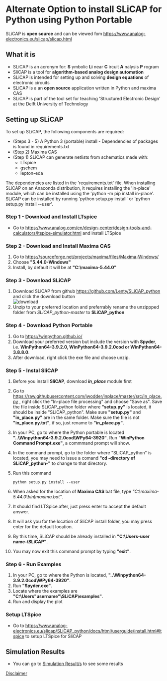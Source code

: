 # Alternate Option to install SLiCAP for Python using Python Portable

SLiCAP is **open source** and can be viewed fom https://www.analog-electronics.eu/slicap/slicap.html

## What it is
- SLiCAP is an acronym for: **S** ymbolic **Li** near **C** ircuit **A** nalysis **P** rogram
- SliCAP is a tool for **algorithm-based analog design automation**
- SLiCAP is intended for setting up and solving **design equations** of electronic circuits
- SLiCAP is a an **open source** application written in Python and maxima CAS
- SLiCAP is part of the tool set for teaching 'Structured Electronic Design' at the Delft University of Technology

## Setting up SLiCAP
To set up SLiCAP, the following components are required:
- (Steps 3 - 5) A Python 3 (portable) install -  Dependencies of packages is found in requirements.txt
- (Step 2) Maxima CAS
- (Step 1) SLiCAP can generate netlists from schematics made with:
  - LTspice
  - gschem
  - lepton-eda

The dependencies are listed in the 'requirements.txt' file.
When installing SLiCAP on an Anaconda distribution, it requires installing the 'in-place' module, which can be installed using the 'python -m pip install in-place'.
SLiCAP can be installed by running 'python setup.py install' or 'python setup.py install --user'. 


### Step 1 - Download and Install LTspice

- Go to https://www.analog.com/en/design-center/design-tools-and-calculators/ltspice-simulator.html and install LTSpice


### Step 2 - Download and Install Maxima CAS

1. Go to https://sourceforge.net/projects/maxima/files/Maxima-Windows/  
2. Choose **"5.44.0-Windows"**
3. Install, by default it will be at **"C:\maxima-5.44.0"**


### Step 3 - Download SLiCAP

1. Download SLiCAP from github https://github.com/Lenty/SLiCAP_python and click the download button  
![download](https://github.com/VictorTagayun/SLiCAP_Python_AlternateInstall/blob/main/images/download.png)  
2. Unzip to your preferred location and preferrably rename the unzippped folder from _SLiCAP_python-master_ to **SLiCAP_python**


### Step 4 - Download Python Portable

1. Go to https://winpython.github.io/
2. Download your preferred version but include the version with **Spyder**, i.e. **WinPython64-3.9.2.0, WinPython64-3.9.2.0cod or WinPython64-3.8.8.0**.
3. After download, right click the exe file and choose unzip.


### Step 5 - Instal SliCAP

1. Before you install **SliCAP**, download **_in_place_** module first
2. Go to https://raw.githubusercontent.com/jwodder/inplace/master/src/in_place.py , right click the "In-place file processing" and choose "Save as". Save the file inside SLiCAP_python folder where **"setup.py"** is located, it should be inside "SLiCAP_python". Make sure **"setup.py"** and **"in_place.py"** are in the same folder. Make sure the file is not **"in_place.py.txt"**, if so, just rename to **"in_place.py"**.
3. In your PC, go to where the Python portable is located **"..\Winpython64-3.9.2.0cod\WPy64-3920"**. Run **"WinPython Command Prompt.exe"**, a commmand prompt will show.
4. In the command prompt, go to the folder where "SLiCAP_python" is located, you may need to issue a comand **"cd -directory of SLiCAP_python-"** to change to that directory.
5. Run this command  

	```
	python setup.py install --user  
	```
	
6. When asked for the location of **Maxima CAS** bat file, type _"C:\maxima-5.44.0\bin\maxima.bat"_.
7. It should find LTSpice after, just press enter to accept the default answer.
8. It will ask you for the location of SliCAP install folder, you may press enter for the default location.
9. By this time, SLiCAP should be already installed in **"C:\Users\-user name-\SLiCAP"**.
10. You may now exit this command prompt by typing **"exit"**.


### Step 6 - Run Examples

1. In your PC, go to where the Python is located, **"..\Winpython64-3.9.2.0cod\WPy64-3920"**.
2. Run **"Spyder.exe"**.
3. Locate where the examples are **"C:\Users\"username"\SLiCAP\examples"**.
4. Run and display the plot


### Setup LTSpice

- Go to https://www.analog-electronics.eu/slicap/SLiCAP_python/docs/html/userguide/install.html#ltspice to setup LTSpice for SliCAP


## Simulation Results

- You can go to [Simulation Result/s](https://victortagayun.github.io/SLiCAP_Python_AlternateInstall/) to see some results

[Disclaimer](https://github.com/VictorTagayun/GlobalDisclaimer)
